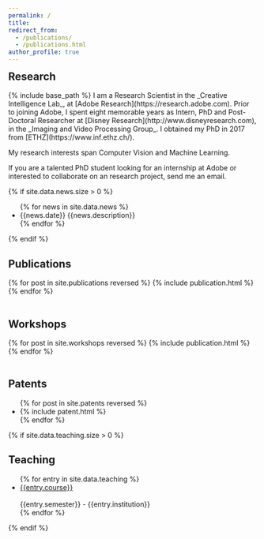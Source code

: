 ```yaml
---
permalink: /
title:
redirect_from:
  - /publications/
  - /publications.html
author_profile: true
---
```


<h2 style="margin-top: 5px">Research</h2>
{% include base_path %}
I am a Research Scientist in the _Creative Intelligence Lab_, at [Adobe Research](https://research.adobe.com). Prior to joining Adobe, I spent eight memorable years as Intern, PhD and Post-Doctoral Researcher at [Disney Research](http://www.disneyresearch.com), in the _Imaging and Video Processing Group_. I obtained my PhD in 2017 from [ETHZ](https://www.inf.ethz.ch/).

My research interests span Computer Vision and Machine Learning.

If you are a talented PhD student looking for an internship at Adobe or interested to collaborate on an research project, send me an email.



{% if site.data.news.size > 0 %}
<ul class="no_bullet">
  {% for news in site.data.news %}
    <li>{{news.date}} {{news.description}}</li>
  {% endfor %}
</ul>
{% endif %}

## Publications
<table>
{% for post in site.publications reversed %}
  <tr>{% include publication.html %}</tr>
{% endfor %}
</table>

## Workshops
<table>
{% for post in site.workshops reversed %}
  <tr>{% include publication.html %}</tr>
{% endfor %}
</table>

## Patents
<ul class="no_bullet">
{% for post in site.patents reversed %}
  <li>{% include patent.html %}</li>
{% endfor %}
</ul>

{% if site.data.teaching.size > 0 %}
<h2> Teaching </h2>
<ul class="no_bullet">
  {% for entry in site.data.teaching %}
    <li><div class='conf_title'><a href="{{entry.url}}">{{entry.course}}</a></div><br>
    {{entry.semester}} - {{entry.institution}}
    </li>
  {% endfor %}
</ul>
{% endif %}
